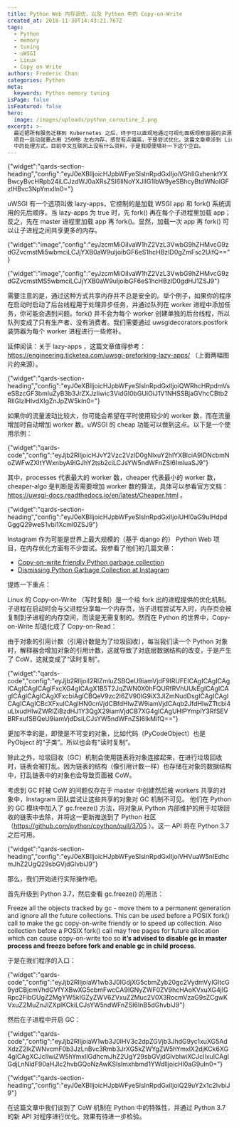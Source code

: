 ```yaml
---
title: Python Web 内存调优，以及 Python 中的 Copy-on-Write
created_at: 2018-11-30T14:43:21.767Z
tags:
  - Python
  - memory
  - tuning
  - uWSGI
  - Linux
  - Copy on Write
authors: Frederic Chan
categories: Python
meta:
  keywords: Python memory tuning
isPage: false
isFeatured: false
hero:
  image: /images/uploads/python_coroutine_2.png
excerpt: >-
  最近把所有服务迁移到 Kubernetes 之后，终于可以直观地通过可视化面板观察容器的资源使用情况了。在看的时候发现自己写的 Python Web
  项目一启动就要占用 250MB 左右内存，感觉有点偏高，于是尝试优化。这篇文章牵涉到 Linux 的 CoW 在 Python
  中的处理方式，目前中文互联网上没有什么资料，于是我顺便填补一下这个空白。
---
```

{"widget":"qards-section-heading","config":"eyJ0eXBlIjoicHJpbWFyeSIsInRpdGxlIjoiVGhlIGxhenktYXBwcyBvcHRpb24iLCJzdWJ0aXRsZSI6IlNoYXJlIG1lbW9yeSBhcyBtdWNoIGFzIHBvc3NpYmxlIn0="}

uWSGI 有一个选项叫做 lazy-apps，它控制的是加载 WSGI app 和 fork() 系统调用的先后顺序。当 lazy-apps 为 true 时，先 fork() 再在每个子进程里加载 app；反之，先在 master 进程里加载 app 再 fork()。显然，加载一次 app 再 fork() 可以让子进程之间共享更多的内存。

{"widget":"image","config":"eyJzcmMiOiIvaW1hZ2VzL3VwbG9hZHMvcG9zdGZvcmstMi5wbmciLCJjYXB0aW9uIjoibGF6eS1hcHBzID0gZmFsc2UifQ=="}

{"widget":"image","config":"eyJzcmMiOiIvaW1hZ2VzL3VwbG9hZHMvcG9zdGZvcmstMS5wbmciLCJjYXB0aW9uIjoibGF6eS1hcHBzID0gdHJ1ZSJ9"}

需要注意的是，通过这种方式共享内存并不总是安全的。举个例子，如果你的程序在启动时启动了后台线程用于处理异步任务，并通过队列在 worker 进程中添加任务，你可能会遇到问题。fork() 并不会为每个 worker 创建单独的后台线程，所以队列变成了只有生产者、没有消费者。我们需要通过 uwsgidecorators.postfork 装饰器为每个 worker 进程进行一些修补。

延伸阅读：关于 lazy-apps ，这篇文章值得参考：https://engineering.ticketea.com/uwsgi-preforking-lazy-apps/ （上面两幅图片的来源）。

{"widget":"qards-section-heading","config":"eyJ0eXBlIjoicHJpbWFyeSIsInRpdGxlIjoiQWRhcHRpdmVseSBzcGF3bmluZyB3b3JrZXJzIiwic3VidGl0bGUiOiJ1V1NHSSBjaGVhcCBtb2RlIGlzIHlvdXIgZnJpZW5kIn0="}

如果你的流量波动比较大，你可能会希望在平时使用较少的 worker 数，而在流量增加时自动增加 worker 数。uWSGI 的 cheap 功能可以做到这点。以下是一个使用示例：

{"widget":"qards-code","config":"eyJjb2RlIjoicHJvY2Vzc2VzID0gNlxuY2hlYXBlciA9IDNcbmNoZWFwZXItYWxnbyA9IGJhY2tsb2ciLCJsYW5ndWFnZSI6ImluaSJ9"}

其中，processes 代表最大的 worker 数，cheaper 代表最小的 worker 数，cheaper-algo 是判断是否需要增加 worker 数的算法，具体可以参看官方文档： https://uwsgi-docs.readthedocs.io/en/latest/Cheaper.html 。

{"widget":"qards-section-heading","config":"eyJ0eXBlIjoicHJpbWFyeSIsInRpdGxlIjoiUHl0aG9uIHdpdGggQ29weS1vbi1Xcml0ZSJ9"}

Instagram 作为可能是世界上最大规模的（基于 django 的） Python Web 项目，在内存优化方面有不少尝试。我参看了他们的几篇文章：

* [Copy-on-write friendly Python garbage collection](https://instagram-engineering.com/copy-on-write-friendly-python-garbage-collection-ad6ed5233ddf)
* [Dismissing Python Garbage Collection at Instagram](https://instagram-engineering.com/dismissing-python-garbage-collection-at-instagram-4dca40b29172)

提炼一下重点：

Linux 的 Copy-on-Write （写时复制）是一个给 fork 出的进程提供的优化机制。子进程在启动时会与父进程分享每一个内存页，当子进程尝试写入时，内存页会被复制到子进程的内存空间，而读是无需复制的。然而在 Python 的世界中，Copy-on-Write 却退化成了 Copy-on-Read：

由于对象的引用计数（引用计数是为了垃圾回收），每当我们读一个 Python 对象时，解释器会增加对象的引用计数，这就导致了对底层数据结构的改变，于是产生了 CoW，这就变成了“读时复制”。

{"widget":"qards-code","config":"eyJjb2RlIjoiI2RlZmluZSBQeU9iamVjdF9IRUFEICAgICAgICAgICAgICAgICAgIFxcXG4gICAgX1B5T2JqZWN0X0hFQURfRVhUUkEgICAgICAgICAgICAgICAgXFxcbiAgICBQeV9zc2l6ZV90IG9iX3JlZmNudDsgICAgICAgICAgICAgICBcXFxuICAgIHN0cnVjdCBfdHlwZW9iamVjdCAqb2JfdHlwZTtcbi4uLlxudHlwZWRlZiBzdHJ1Y3QgX29iamVjdCB7XG4gICAgUHlPYmplY3RfSEVBRFxufSBQeU9iamVjdDsiLCJsYW5ndWFnZSI6IkMifQ=="}

更加不幸的是，即使是不可变的对象，比如代码（PyCodeObject）也是 PyObject 的“子类”。所以也会有“读时复制”。

除此之外，垃圾回收（GC）机制会使用链表将对象连接起来，在进行垃圾回收时，链表会被打乱。因为链表的结构（像引用计数一样）也存储在对象的数据结构中，打乱链表中的对象也会导致页面被 CoW。

考虑到 GC 时被 CoW 的问题仅存在于 master 中创建然后被 workers 共享的对象中，Instagram 团队尝试让这些共享的对象对 GC 机制不可见。 他们在 Python 的 GC 模块中加入了 gc.freeze() 方法，将对象从 Python 内部维护的用于垃圾回收的链表中去除，并将这一更新推送到了 Python 社区（https://github.com/python/cpython/pull/3705 ）。这一 API 将在 Python 3.7 之后可用。 

{"widget":"qards-section-heading","config":"eyJ0eXBlIjoicHJpbWFyeSIsInRpdGxlIjoiVHVuaW5nIEdhcmJhZ2UgQ29sbGVjdGlvbiJ9"}

那么，我们开始进行实际操作吧。

首先升级到 Python 3.7，然后查看 gc.freeze() 的用法：

Freeze all the objects tracked by gc - move them to a permanent generation and ignore all the future collections. This can be used before a POSIX fork() call to make the gc copy-on-write friendly or to speed up collection. Also collection before a POSIX fork() call may free pages for future allocation which can cause copy-on-write too so **it’s advised to disable gc in master process and freeze before fork and enable gc in child process**.

于是在我们程序的入口：

{"widget":"qards-code","config":"eyJjb2RlIjoiaW1wb3J0IGdjXG5cbmZyb20gc2VydmVyIGltcG9ydCBjcmVhdGVfYXBwXG5cbmFwcCA9IGNyZWF0ZV9hcHAoKVxuXG4jIGRpc2FibGUgZ2MgYW5kIGZyZWV6ZVxuZ2Muc2V0X3RocmVzaG9sZCgwKVxuZ2MuZnJlZXplKCkiLCJsYW5ndWFnZSI6InB5dGhvbiJ9"}

然后在子进程中开启 GC：

{"widget":"qards-code","config":"eyJjb2RlIjoiaW1wb3J0IHV3c2dpZGVjb3JhdG9yc1xuXG5AdXdzZ2lkZWNvcmF0b3JzLnBvc3Rmb3JrXG5kZWYgZW5hYmxlX2djKCk6XG4gICAgXCJcIlwiZW5hYmxlIGdhcmJhZ2UgY29sbGVjdGlvblwiXCJcIlxuICAgIGdjLnNldF90aHJlc2hvbGQoNzAwKSIsImxhbmd1YWdlIjoicHl0aG9uIn0="}

{"widget":"qards-section-heading","config":"eyJ0eXBlIjoicHJpbWFyeSIsInRpdGxlIjoiQ29uY2x1c2lvbiJ9"}

在这篇文章中我们谈到了 CoW 机制在 Python 中的特殊性，并通过 Python 3.7 的新 API 对程序进行优化。效果有待进一步检验。
